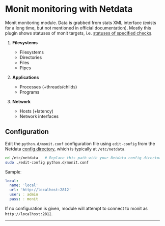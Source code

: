 <!--
title: "Monit monitoring with Netdata"
custom_edit_url: "https://github.com/netdata/netdata/edit/master/collectors/python.d.plugin/monit/README.md"
sidebar_label: "Monit"
learn_status: "Published"
learn_topic_type: "References"
learn_rel_path: "References/Collectors references/Storage"
-->

# Monit monitoring with Netdata

Monit monitoring module. Data is grabbed from stats XML interface (exists for a long time, but not mentioned in official
documentation). Mostly this plugin shows statuses of monit targets, i.e.
[statuses of specified checks](https://mmonit.com/monit/documentation/monit.html#Service-checks).

1. **Filesystems**

    - Filesystems
    - Directories
    - Files
    - Pipes

2. **Applications**

    - Processes (+threads/childs)
    - Programs

3. **Network**

    - Hosts (+latency)
    - Network interfaces

## Configuration

Edit the `python.d/monit.conf` configuration file using `edit-config` from the
Netdata [config directory](https://github.com/netdata/netdata/blob/master/docs/configure/nodes.md), which is typically
at `/etc/netdata`.

```bash
cd /etc/netdata   # Replace this path with your Netdata config directory, if different
sudo ./edit-config python.d/monit.conf
```

Sample:

```yaml
local:
  name: 'local'
  url: 'http://localhost:2812'
  user: : admin
  pass: : monit
```

If no configuration is given, module will attempt to connect to monit as `http://localhost:2812`.

---


